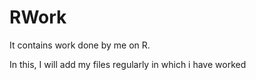 # RWork
It contains work done by me on R.

In this, I will add my files regularly in which i have worked
